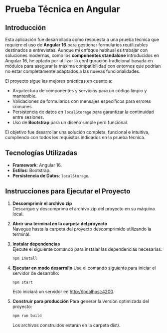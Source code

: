 # Prueba Técnica en Angular

## Introducción

Esta aplicación fue desarrollada como respuesta a una prueba técnica que requiere el uso de **Angular 16** para gestionar formularios reutilizables destinados a entrevistas. Aunque mi enfoque habitual es trabajar con soluciones modernas, como los **componentes standalone** introducidos en Angular 16, he optado por utilizar la configuración tradicional basada en módulos para asegurar la máxima compatibilidad con entornos que podrían no estar completamente adaptados a las nuevas funcionalidades.

El proyecto sigue las mejores prácticas en cuanto a:
- Arquitectura de componentes y servicios para un código limpio y mantenible.
- Validaciones de formularios con mensajes específicos para errores comunes.
- Persistencia de datos en `localStorage` para garantizar la continuidad entre sesiones.
- Uso de **Bootstrap** para un diseño simple pero funcional.

El objetivo fue desarrollar una solución completa, funcional e intuitiva, cumpliendo con todos los requisitos indicados en la prueba técnica.

## Tecnologías Utilizadas

- **Framework**: Angular 16.
- **Estilos**: Bootstrap.
- **Persistencia de Datos**: `localStorage`.

## Instrucciones para Ejecutar el Proyecto

1. **Descomprimir el archivo zip**  
   Descargue y descomprima el archivo zip del proyecto en su máquina local.

2. **Abrir una terminal en la carpeta del proyecto**  
   Navegue hasta la carpeta del proyecto descomprimido utilizando la terminal.

3. **Instalar dependencias**  
   Ejecute el siguiente comando para instalar las dependencias necesarias:

   ```bash
   npm install
   ```

4. **Ejecutar en modo desarrollo**
   Use el comando siguiente para iniciar el servidor de desarrollo:

   ```bash
   npm start
   ```
   Esto iniciará un servidor en [http://localhost:4200](http://localhost:4200).

5. **Construir para producción**
   Para generar la versión optimizada del proyecto:

   ```bash
   npm run build
   ```
   Los archivos construidos estarán en la carpeta dist/.

